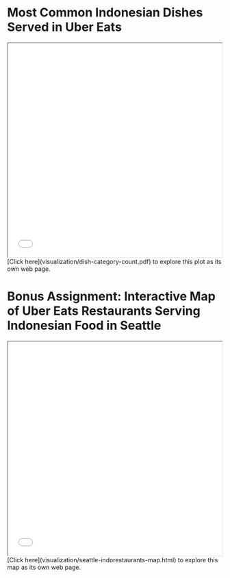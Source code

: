 # Most Common Indonesian Dishes Served in Uber Eats

<iframe src="visualization/dish-category-count.pdf" height="500" width="500"></iframe>
[Click here](visualization/dish-category-count.pdf) to explore this plot as its own web page.

# Bonus Assignment: Interactive Map of Uber Eats Restaurants Serving Indonesian Food in Seattle

<iframe src="visualization/seattle-indorestaurants-map.html" height="500" width="500"></iframe>
[Click here](visualization/seattle-indorestaurants-map.html) to explore this map as its own web page.
